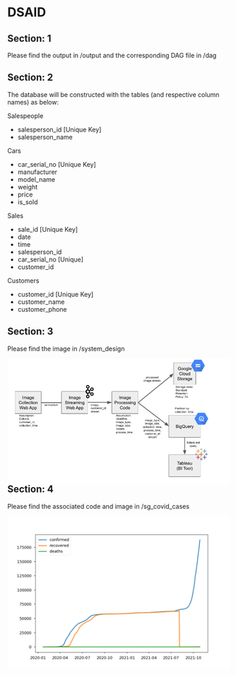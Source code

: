 # DSAID
## Section: 1
Please find the output in /output and the corresponding DAG file in /dag

## Section: 2
The database will be constructed with the tables (and respective column names) as below:

Salespeople
* salesperson_id [Unique Key]
* salesperson_name

Cars
* car_serial_no [Unique Key]
* manufacturer
* model_name
* weight
* price
* is_sold

Sales
* sale_id [Unique Key]
* date
* time
* salesperson_id
* car_serial_no [Unique]
* customer_id

Customers
* customer_id [Unique Key]
* customer_name
* customer_phone

## Section: 3
Please find the image in /system_design

<img src="system_design/DSAID.png"
     alt="System Design for Image Processing"
     style="float: left; margin-right: 10px;" />

## Section: 4
Please find the associated code and image in /sg_covid_cases

<img src="sg_covid_cases/sg_covid_cases.png"
     alt="System Design for Image Processing"
     style="float: left; margin-right: 10px;" />